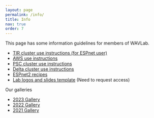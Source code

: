 ```yaml
---
layout: page
permalink: /info/
title: Info
nav: true
order: 7
---
```


This page has some information guidelines for members of WAVLab.

* [TIR cluster use instructions (for ESPnet user)](https://shinjiwlab.github.io/activities/2022/tir-usage)
* [AWS use instructions](https://shinjiwlab.github.io/activities/2022/aws-usage)
* [PSC cluster use instructions](https://shinjiwlab.github.io/activities/2022/psc-usage)
* [Delta cluster use instructions](https://shinjiwlab.github.io/activities/2023/delta-usage)
* [ESPnet2 recipes](https://shinjiwlab.github.io/activities/2022/espnet2-recipe)
* [Lab logos and slides template](https://github.com/shinjiwlab/lab_logo) (Need to request access)



Our galleries

* [2023 Gallery](https://shinjiwlab.github.io/activities/2023/2023-record/)
* [2022 Gallery](https://shinjiwlab.github.io/activities/2022/2022-record/)
* [2021 Gallery](https://shinjiwlab.github.io/activities/2022/2021-record/)
